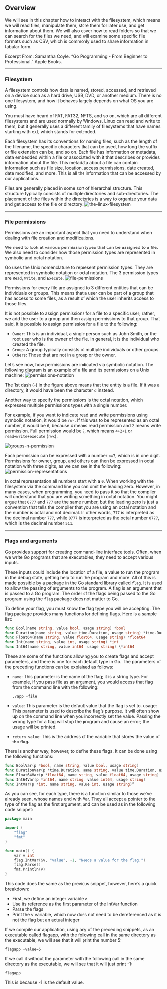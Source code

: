 ## Overview

We will see in this chapter how to interact with the filesystem, which means we will read files, manipulate them, store them for later use, and get information about them. We will also cover how to read folders so that we can search for the files we need, and will examine some specific file formats such as CSV, which is commonly used to share information in tabular form.

Excerpt From: Samantha Coyle. “Go Programming - From Beginner to Professional.” Apple Books.

---

### Filesystem

A filesystem controls how data is named, stored, accessed, and retrieved on a device such as a hard drive, USB, DVD, or another medium. There is no one filesystem, and how it behaves largely depends on what OS you are using.

You must have heard of FAT, FAT32, NFTS, and so on, which are all different filesystems and are used normally by Windows. Linux can read and write to them, but it generally uses a different family of filesystems that have names starting with ext, which stands for extended.

Each filesystem has its conventions for naming files, such as the length of the filename, the specific characters that can be used, how long the suffix or file extension can be, and so on. Each file has information or metadata, data embedded within a file or associated with it that describes or provides information about the file. This metadata about a file can contain information such as file size, location, access permissions, date created, date modified, and more. This is all the information that can be accessed by our applications.

Files are generally placed in some sort of hierarchal structure. This structure typically consists of multiple directories and sub-directories. The placement of the files within the directories is a way to organize your data and get access to the file or directory:
![the-linux-filesystem](the-linux-filesystem.png)

---

### File permissions

Permissions are an important aspect that you need to understand when dealing with file creation and modifications.

We need to look at various permission types that can be assigned to a file. We also need to consider how those permission types are represented in symbolic and octal notation.

Go uses the Unix nomenclature to represent permission types. They are represented in symbolic notation or octal notation. The 3 permission types are `Read`, `Write`, and `Execute`.
![file-permissions](file-permissions.png)

Permissions for every file are assigned to 3 different entities that can be individuals or groups. This means that a user can be part of a group that has access to some files, as a result of which the user inherits access to those files.

It is not possible to assign permissions for a file to a specific user; rather, we add the user to a group and then assign permissions to that group. That said, it is possible to assign permission for a file to the following:

- `Owner`: This is an individual, a single person such as John Smith, or the root user who is the owner of the file. In general, it is the individual who created the file.
- `Group`: A group typically consists of multiple individuals or other groups.
- `Others`: Those that are not in a group or the owner.

Let’s see now, how permissions are indicated via symbolic notation. The following diagram is an example of a file and its permissions on a Unix machine:
![permissions-notation](permissions-notation.png)

The 1st dash (-) in the figure above means that the entity is a file. If it was a directory, it would have been the character `d` instead.

Another way to specify the permissions is the octal notation, which expresses multiple permissions types with a single number.

For example, if you want to indicate read and write permissions using symbolic notation, it would be `rw-`. If this was to be represented as an octal number, it would be `6`, because `4` means read permission and `2` means write permission. Full permission would be `7`, which means `4+2+1` or `read+write+execute` (`rwx`).

![groups-n-permission](groups-n-permission.png)

Each permission can be expressed with a number `<=7`, which is in one digit. Permissions for owner, group, and others can then be expressed in octal notation with three digits, as we can see in the following:
![permission-representations](permission-representations.png)

In octal representation all numbers start with a `0`. When working with the filesystem via the command line you can omit the leading zero. However, in many cases, when programming, you need to pass it so that the compiler will understand that you are writing something in octal notation. You might argue that `0777` and `777` are the same number, but the leading zero is just a convention that tells the compiler that you are using an octal notation and the number is octal and not decimal. In other words, `777` is interpreted as the decimal number `777`, while `0777` is interpreted as the octal number `0777`, which is the decimal number `511`.

---

### Flags and arguments

Go provides support for creating command-line interface tools. Often, when we write Go programs that are executables, they need to accept various inputs.

These inputs could include the location of a file, a value to run the program in the debug state, getting help to run the program and more. All of this is made possible by a package in the Go standard library called `flag`. It is used to allow the passing of arguments to the program. A flag is an argument that is passed to a Go program. The order of the flags being passed to the Go program using the `flag` package does not matter to Go.

To define your flag, you must know the flag type you will be accepting. The flag package provides many functions for defining flags. Here is a sample list:

```go
func Bool(name string, value bool, usage string) *bool
func Duration(name string, value time.Duration, usage string) *time.Duration
func Float64(name string, value float64, usage string) *float64
func Int(name string, value int, usage string) *int
func Int64(name string, value int64, usage string) \*int64
```

These are some of the functions allowing you to create flags and accept parameters, and there is one for each default type in Go.
The parameters of the preceding functions can be explained as follows:

- `name`: This parameter is the name of the flag; it is a string type. For example, if you pass file as an argument, you would access that flag from the command line with the following:

  ```
  ./app -file
  ```

- `value`: This parameter is the default value that the flag is set to.
  usage: This parameter is used to describe the flag’s purpose. It will often show up on the command line when you incorrectly set the value. Passing the wrong type for a flag will stop the program and cause an error; the usage will be printed.
- `return value`: This is the address of the variable that stores the value of the flag.

There is another way, however, to define these flags. It can be done using the following functions:

```go
func BoolVar(p *bool, name string, value bool, usage string)
func DurationVar(p *time.Duration, name string, value time.Duration, usage string)
func Float64Var(p *float64, name string, value float64, usage string)
func Int64Var(p *int64, name string, value int64, usage string)
func IntVar(p *int, name string, value int, usage string)”
```

As you can see, for each type, there is a function similar to those we’ve already seen, whose names end with Var. They all accept a pointer to the type of the flag as the first argument, and can be used as in the following code snippet:

```go
package main

import (
    "flag"
    "fmt"
)

func main() {
    var v int
    flag.IntVar(&v, "value", -1, "Needs a value for the flag.")
    flag.Parse()
    fmt.Println(v)
}
```

This code does the same as the previous snippet, however, here’s a quick breakdown:

- First, we define an integer variable v
- Use its reference as the first parameter of the IntVar function
- Parse the flags
- Print the v variable, which now does not need to be dereferenced as it is not the flag but an actual integer

If we compile our application, using any of the preceding snippets, as an executable called flagapp, with the following call in the same directory as the executable, we will see that it will print the number 5:

```
flagapp -value=5
```

If we call it without the parameter with the following call in the same directory as the executable, we will see that it will just print -1:

```
flagapp
```

This is because -1 is the default value.
